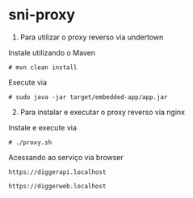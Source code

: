 # sni-proxy

1. Para utilizar o proxy reverso via undertown

Instale utilizando o Maven

`# mvn clean install`

Execute via

`# sudo java -jar target/embedded-app/app.jar`

2. Para instalar e executar o proxy reverso via nginx

Instale e execute via

`# ./proxy.sh`

Acessando ao serviço via browser

`https://diggerapi.localhost`

`https://diggerweb.localhost`

